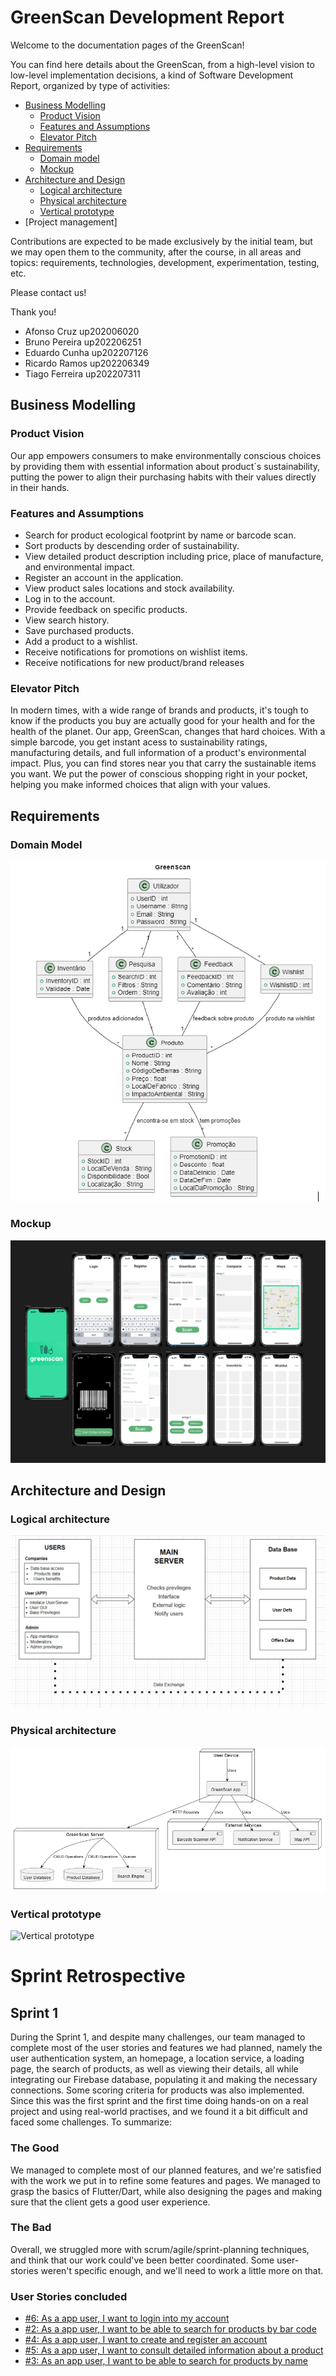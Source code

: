 # GreenScan Development Report

Welcome to the documentation pages of the GreenScan!

You can find here details about the GreenScan, from a high-level vision to low-level implementation decisions, a kind of Software Development Report, organized by type of activities: 

* [Business Modelling](docs/BusinessModelling.md)
  * [Product Vision](docs/BusinessModelling.md#Product-Vision)
  * [Features and Assumptions](docs/BusinessModelling.md#Features-and-Assumptions)
  * [Elevator Pitch](docs/BusinessModelling.md#Elevator-Pitch)
* [Requirements](docs/Requirements.md)
  * [Domain model](docs/Requirements.md#Domain-Model)
  * [Mockup](docs/Requirements.md###Mockup)
* [Architecture and Design](docs/ArchitectureAndDesign.md###Logical-architecture)
  * [Logical architecture](docs/ArchitectureAndDesign.md)
  * [Physical architecture](docs/ArchitectureAndDesign.md#Physical-architecture)
  * [Vertical prototype](docs/ArchitectureAndDesign.md###Vertical-prototype)
* [Project management]

Contributions are expected to be made exclusively by the initial team, but we may open them to the community, after the course, in all areas and topics: requirements, technologies, development, experimentation, testing, etc.

Please contact us!

Thank you!

- Afonso Cruz up202006020
- Bruno Pereira up202206251
- Eduardo Cunha up202207126
- Ricardo Ramos up202206349
- Tiago Ferreira up202207311


## Business Modelling

### Product Vision

Our app empowers consumers to make environmentally conscious choices by providing them with essential information about product´s sustainability, putting the power to align their purchasing habits with their values directly in their hands.

### Features and Assumptions

- Search for product ecological footprint by name or barcode scan.
- Sort products by descending order of sustainability.
- View detailed product description including price, place of manufacture, and environmental impact.
- Register an account in the application.
- View product sales locations and stock availability.
- Log in to the account.
- Provide feedback on specific products.
- View search history.
- Save purchased products.
- Add a product to a wishlist.
- Receive notifications for promotions on wishlist items.
- Receive notifications for new product/brand releases

### Elevator Pitch

In modern times, with a wide range of brands and products, it's tough to know if the products you buy are actually good for your health and for the health of the planet. Our app, GreenScan, changes that hard choices. With a simple barcode, you get instant acess to sustainability ratings, manufacturing details, and full information of a product's environmental impact. Plus, you can find stores near you that carry the sustainable items you want. We put the power of conscious shopping right in your pocket, helping you make informed choices that align with your values.

## Requirements

### Domain Model

![DomainModel](https://github.com/FEUP-LEIC-ES-2023-24/2LEIC08T3/blob/eb37c9efd472f40d6a0749b5b83e210bacdc3e3a/docs/Domain%20Model.png)


### Mockup

![Mockup](https://github.com/FEUP-LEIC-ES-2023-24/2LEIC08T3/blob/dd44bda11ca11a4a14d58000d5668fc12bf1d536/docs/Mockup.png)

## Architecture and Design

### Logical architecture

![Logical Architecture](https://github.com/FEUP-LEIC-ES-2023-24/2LEIC08T3/blob/028771d5450493930b426ff15894f5687c30e83e/docs/images/Logical%20architecture.png)


### Physical architecture

![Physical Architecture](https://github.com/FEUP-LEIC-ES-2023-24/2LEIC08T3/blob/main/docs/images/physical_uml.png)


### Vertical prototype

![Vertical prototype](https://github.com/FEUP-LEIC-ES-2023-24/2LEIC08T3/blob/main/docs/images/vertical_prototype.gif)


# Sprint Retrospective
## Sprint 1
During the Sprint 1, and despite many challenges, our team managed to complete most of the user stories and features we had planned, namely the user authentication system, an homepage, a location service, a loading page, the search of products, as well as viewing their details, all while integrating our Firebase database, populating it and making the necessary connections. Some scoring criteria for products was also implemented. Since this was the first sprint and the first time doing hands-on on a real project and using real-world practises, and we found it a bit difficult and faced some challenges. To summarize:
### The Good
We managed to complete most of our planned features, and we're satisfied with the work we put in to refine some features and pages. We managed to grasp the basics of Flutter/Dart, while also designing the pages and making sure that the client gets a good user experience. 
### The Bad
Overall, we struggled more with scrum/agile/sprint-planning techniques, and think that our work could've been better coordinated. Some user-stories weren't specific enough, and we'll need to work a little more on that.
### User Stories concluded
- [#6: As a app user, I want to login into my account](https://github.com/FEUP-LEIC-ES-2023-24/2LEIC08T3/issues/6)
- [#2: As a app user, I want to be able to search for products by bar code](https://github.com/FEUP-LEIC-ES-2023-24/2LEIC08T3/issues/2)
- [#4: As a app user, I want to create and register an account](https://github.com/FEUP-LEIC-ES-2023-24/2LEIC08T3/issues/4)
- [#5: As a app user, I want to consult detailed information about a product](https://github.com/FEUP-LEIC-ES-2023-24/2LEIC08T3/issues/5)
- [#3: As an app user, I want to be able to search for products by name](https://github.com/FEUP-LEIC-ES-2023-24/2LEIC08T3/issues/3)

